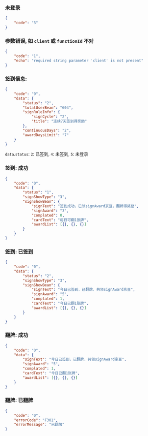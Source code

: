 ### 未登录

```json
{
    "code": "3"
}
```


### 参数错误, 如 `client` 或 `functionId` 不对

```json
{
    "code": "1",
    "echo": "required string parameter 'client' is not present"
}
```


### 签到信息:

```json
{
    "code": "0",
    "data": {
        "status": "2",
        "totalUserBean": "604",
        "signRuleInfo": {
            "signCycle": "2",
            "title": "连续7天签到得奖励"
        },
        "continuousDays": "2",
        "awardDaysLimit": "7"
    }
}
```

`data`.`status`: `2`: 已签到, `4`: 未签到, `5`: 未登录


### 签到: 成功

```json
{
    "code": "0",
    "data": {
        "status": "1",
        "signShowType": "3",
        "signShowBean": {
            "signText": "签到成功，已领signAward京豆，翻牌得奖励",
            "signAward": "3",
            "complated": 0,
            "cardText": "每日可翻1张牌",
            "awardList": [{}, {}, {}]
        }
    }
}
```


### 签到: 已签到

```json
{
    "code": "0",
    "data": {
        "status": "2",
        "signShowType": "3",
        "signShowBean": {
            "signText": "今日已签到，已翻牌，共领signAward京豆",
            "signAward": "5",
            "complated": 1,
            "cardText": "今日已翻1张牌",
            "awardList": [{}, {}, {}]
        }
    }
}
```


### 翻牌: 成功

```json
{
    "code": "0",
    "data": {
        "signText": "今日已签到，已翻牌，共领signAward京豆",
        "signAward": "5",
        "complated": 1,
        "cardText": "今日已翻1张牌",
        "awardList": [{}, {}, {}]
    }
}
```


### 翻牌: 已翻牌

```json
{
    "code": "0",
    "errorCode": "F301",
    "errorMessage": "已翻牌"
}
```
